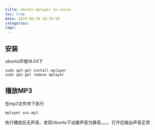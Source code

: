 ```yaml
---
title: ubuntu mplayer no voice
toc: true
date: 2019-06-10 18:28:58
categories:
tags:
---
```


## 安装
ubuntu环境18.04下
```
sudo apt-get install mplayer
sudo apt-get remove mplayer
```
## 播放MP3
在mp3文件夹下执行
```
mplayer xxx.mp3
```
执行播放后无声音。发现Ubuntu下设置声音为静音。。。。打开后输出声音正常



